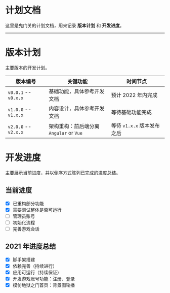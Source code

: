 计划文档
======

这里是鬼门关的计划文档，用来记录 **版本计划** 和 **开发进度**。

------

# 版本计划

主要版本的开发计划。

|版本编号|关键功能|时间节点|
|---|---|---|
|`v0.0.1` -- `v0.x.x`|基础功能，具体参考开发文档|预计 2022 年内完成|
|`v1.0.0` -- `v1.x.x`|内容设计，具体参考开发文档|等待基础功能完成|
|`v2.0.0` -- `v2.x.x`|架构重构：前后端分离<br>`Angular` or `Vue`|等待 `v1.x.x` 版本发布之后|

# 开发进度

主要展示当前进度，并以倒序方式陈列已完成的进度总结。

## 当前进度

- [x] 已重构部分功能
- [x] 需要测试整体是否可运行
- [ ] 管理员账号
- [ ] 初始化流程
- [ ] 完善游戏会话

## 2021 年进度总结

- [x] 脚手架搭建
- [x] 依赖完善（持续进行）
- [x] 应用可运行（持续保证）
- [x] 开发游戏账号功能：注册、登录
- [x] 模仿地狱之门首页：背景图轮播